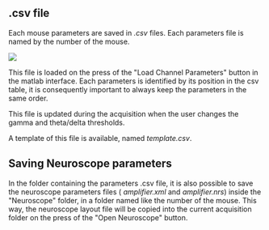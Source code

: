 ## .csv file
Each mouse parameters are saved in _.csv_ files. Each parameters file is named by the number of the mouse.

![](https://user-images.githubusercontent.com/41677251/43194171-0f018372-9002-11e8-92df-61645a3112da.PNG)

This file is loaded on the press of the "Load Channel Parameters" button in the matlab interface.
Each parameters is identified by its position in the csv table, it is consequently important to always keep the parameters in the same order. 

This file is updated during the acquisition when the user changes the gamma and theta/delta thresholds.

A template of this file is available, named _template.csv_.

## Saving Neuroscope parameters
In the folder containing the parameters .csv file, it is also possible to save the neuroscope parameters files ( _amplifier.xml_ and _amplifier.nrs_) inside the "Neuroscope" folder, in a folder named like the number of the mouse. This way, the neuroscope layout file will be copied into the current acquisition folder on the press of the "Open Neuroscope" button.